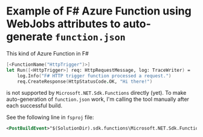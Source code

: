 # Example of F# Azure Function using WebJobs attributes to auto-generate `function.json`

This kind of Azure Function in F#

``` fs
[<FunctionName("HttpTrigger")>]
let Run([<HttpTrigger>] req: HttpRequestMessage, log: TraceWriter) =
    log.Info("F# HTTP trigger function processed a request.")
    req.CreateResponse(HttpStatusCode.OK, "Hi there!")
```

is not supported by `Microsoft.NET.Sdk.Functions` directly (yet).
To make auto-generation of `function.json` work, I'm calling the tool
manually after each successful build.

See the following line in `fsproj` file:

``` xml
<PostBuildEvent>"$(SolutionDir).sdk.functions\Microsoft.NET.Sdk.Functions.Generator.exe" "$(TargetPath)" "$(TargetDir)"</PostBuildEvent>
```